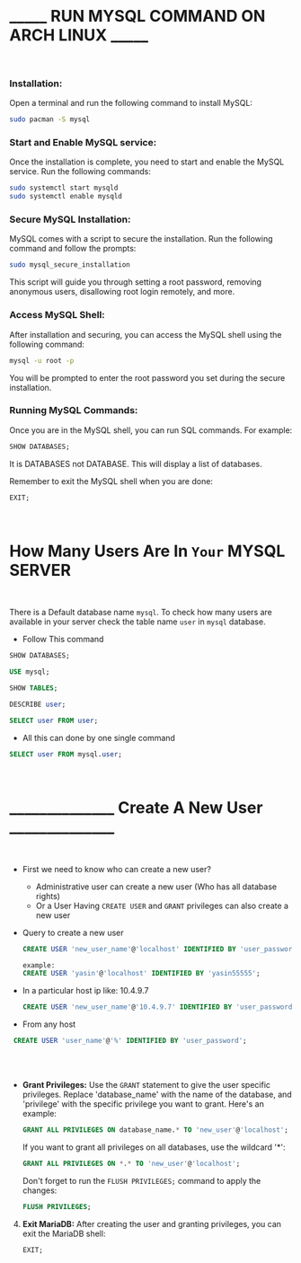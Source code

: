 <br>

# _____ RUN MYSQL COMMAND ON ARCH LINUX _____

<br>

### Installation:

Open a terminal and run the following command to install MySQL:

```bash
sudo pacman -S mysql
```

### Start and Enable MySQL service:

Once the installation is complete, you need to start and enable the MySQL service. Run the following commands:

```bash
sudo systemctl start mysqld
sudo systemctl enable mysqld
```

### Secure MySQL Installation:

MySQL comes with a script to secure the installation. Run the following command and follow the prompts:

```bash
sudo mysql_secure_installation
```

This script will guide you through setting a root password, removing anonymous users, disallowing root login remotely, and more.

### Access MySQL Shell:

After installation and securing, you can access the MySQL shell using the following command:

```bash
mysql -u root -p
```

You will be prompted to enter the root password you set during the secure installation.

### Running MySQL Commands:

Once you are in the MySQL shell, you can run SQL commands. For example:

```sql
SHOW DATABASES;
```
It is DATABASES not DATABASE.
This will display a list of databases.

Remember to exit the MySQL shell when you are done:

```sql
EXIT;
```

<br>

# How Many Users Are In `Your` MYSQL SERVER

<br>

There is a Default database name `mysql`. To check how many users are available in your server check the 
table name `user` in `mysql` database.

- Follow This command

```sql
SHOW DATABASES;
```

```sql
USE mysql;
```

```sql
SHOW TABLES;
```

```sql
DESCRIBE user;
```

```sql
SELECT user FROM user;
```

- All this can done by one single command

```sql
SELECT user FROM mysql.user;
```


<br>

# ______________ Create A New User ______________

<br>

- First we need to know who can create a new user?
    - Administrative user can create a new user (Who has all database  rights)
    - Or a User Having `CREATE USER` and `GRANT` privileges can also create a new user

- Query to create a new user

  ```sql
  CREATE USER 'new_user_name'@'localhost' IDENTIFIED BY 'user_password';
  
  example:
  CREATE USER 'yasin'@'localhost' IDENTIFIED BY 'yasin55555';
  ```
- In a particular host ip like: 10.4.9.7

  ```sql
  CREATE USER 'new_user_name'@'10.4.9.7' IDENTIFIED BY 'user_password';
  ```
  
- From any host

 ```sql
  CREATE USER 'user_name'@'%' IDENTIFIED BY 'user_password';
  ```


  <br><br>
  
- **Grant Privileges:**
   Use the `GRANT` statement to give the user specific privileges. Replace 'database_name' with the name of the database, and 'privilege' with the specific privilege you     want to grant. Here's an example:

   ```sql
   GRANT ALL PRIVILEGES ON database_name.* TO 'new_user'@'localhost';
   ```

   If you want to grant all privileges on all databases, use the wildcard '*':

   ```sql
   GRANT ALL PRIVILEGES ON *.* TO 'new_user'@'localhost';
   ```

   Don't forget to run the `FLUSH PRIVILEGES;` command to apply the changes:

   ```sql
   FLUSH PRIVILEGES;
   ```

4. **Exit MariaDB:**
   After creating the user and granting privileges, you can exit the MariaDB shell:

   ```sql
   EXIT;
   ```

